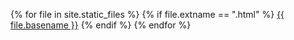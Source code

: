 {% for file in site.static_files %}
  {% if file.extname == ".html" %}
  <a href="/void{{ file.path }}">{{ file.basename }}</a>
  {% endif %}
{% endfor %}
